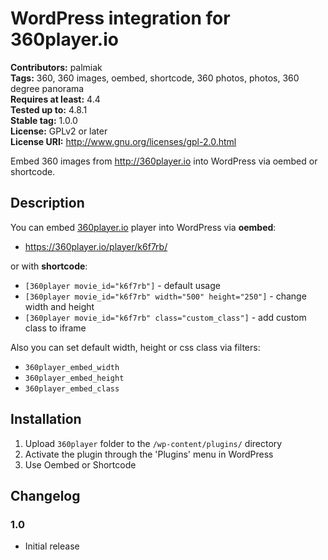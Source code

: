 # WordPress integration for 360player.io #
**Contributors:** palmiak  
**Tags:** 360, 360 images, oembed, shortcode, 360 photos, photos, 360 degree panorama  
**Requires at least:** 4.4  
**Tested up to:** 4.8.1  
**Stable tag:** 1.0.0  
**License:** GPLv2 or later  
**License URI:** http://www.gnu.org/licenses/gpl-2.0.html  

Embed 360 images from http://360player.io into WordPress via oembed or shortcode.

## Description ##

You can embed [360player.io](http://360player.io) player into WordPress via **oembed**:
- https://360player.io/player/k6f7rb/

or with **shortcode**:
- `[360player movie_id="k6f7rb"]` - default usage
- `[360player movie_id="k6f7rb" width="500" height="250"]` - change width and height
- `[360player movie_id="k6f7rb" class="custom_class"]` - add custom class to iframe

Also you can set default width, height or css class via filters:
- `360player_embed_width`
- `360player_embed_height`
- `360player_embed_class`

## Installation ##

1. Upload `360player` folder to the `/wp-content/plugins/` directory
2. Activate the plugin through the 'Plugins' menu in WordPress
3. Use Oembed or Shortcode

## Changelog ##

### 1.0 ###
* Initial release

